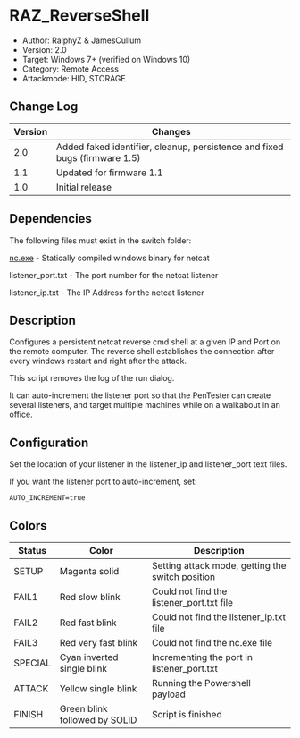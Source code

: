 # RAZ_ReverseShell
* Author: RalphyZ & JamesCullum
* Version: 2.0
* Target: Windows 7+ (verified on Windows 10)
* Category: Remote Access
* Attackmode: HID, STORAGE

## Change Log
| Version | Changes                       |
| ------- | ------------------------------|
| 2.0     | Added faked identifier, cleanup, persistence and fixed bugs (firmware 1.5)      |
| 1.1     | Updated for firmware 1.1      |
| 1.0     | Initial release               |

## Dependencies
The following files must exist in the switch folder:

[nc.exe](https://nmap.org/ncat/) - Statically compiled windows binary for netcat

listener_port.txt - The port number for the netcat listener

listener_ip.txt - The IP Address for the netcat listener
 
## Description
Configures a persistent netcat reverse cmd shell at a given IP and Port on the remote computer.
The reverse shell establishes the connection after every windows restart and right after the attack. 

This script removes the log of the run dialog.

It can auto-increment the listener port so that the PenTester can create several listeners, and target multiple machines while on a walkabout in an office.  

## Configuration
Set the location of your listener in the listener_ip and listener_port text files.  

If you want the listener port to auto-increment, set:

`AUTO_INCREMENT=true`

## Colors
| Status     | Color                         | Description                                      |
| ---------- | ------------------------------| ------------------------------------------------ |
| SETUP      | Magenta solid                 | Setting attack mode, getting the switch position | 
| FAIL1      | Red slow blink                | Could not find the listener_port.txt file        | 
| FAIL2      | Red fast blink                | Could not find the listener_ip.txt file          | 
| FAIL3      | Red very fast blink           | Could not find the nc.exe file                   | 
| SPECIAL    | Cyan inverted single blink    | Incrementing the port in listener_port.txt       | 
| ATTACK     | Yellow single blink           | Running the Powershell payload                   | 
| FINISH     | Green blink followed by SOLID | Script is finished                               |